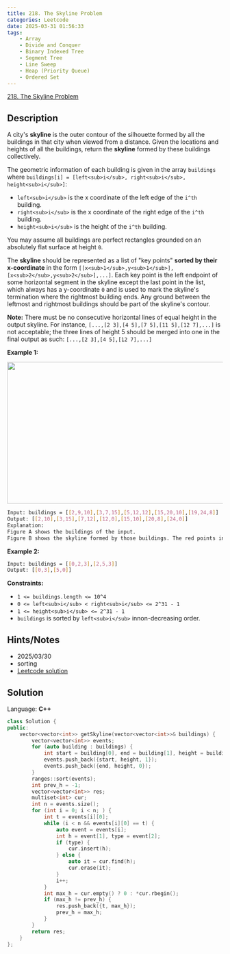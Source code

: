 ```yaml
---
title: 218. The Skyline Problem
categories: Leetcode
date: 2025-03-31 01:56:33
tags:
    - Array
    - Divide and Conquer
    - Binary Indexed Tree
    - Segment Tree
    - Line Sweep
    - Heap (Priority Queue)
    - Ordered Set
---
```


[218. The Skyline Problem](https://leetcode.com/problems/the-skyline-problem/description/?envType=company&envId=apple&favoriteSlug=apple-six-months)

## Description

A city's **skyline**  is the outer contour of the silhouette formed by all the buildings in that city when viewed from a distance. Given the locations and heights of all the buildings, return the **skyline**  formed by these buildings collectively.

The geometric information of each building is given in the array `buildings` where `buildings[i] = [left<sub>i</sub>, right<sub>i</sub>, height<sub>i</sub>]`:

- `left<sub>i</sub>` is the x coordinate of the left edge of the `i^th` building.
- `right<sub>i</sub>` is the x coordinate of the right edge of the `i^th` building.
- `height<sub>i</sub>` is the height of the `i^th` building.

You may assume all buildings are perfect rectangles grounded on an absolutely flat surface at height `0`.

The **skyline**  should be represented as a list of "key points" **sorted by their x-coordinate**  in the form `[[x<sub>1</sub>,y<sub>1</sub>],[x<sub>2</sub>,y<sub>2</sub>],...]`. Each key point is the left endpoint of some horizontal segment in the skyline except the last point in the list, which always has a y-coordinate `0` and is used to mark the skyline's termination where the rightmost building ends. Any ground between the leftmost and rightmost buildings should be part of the skyline's contour.

<b>Note:</b> There must be no consecutive horizontal lines of equal height in the output skyline. For instance, `[...,[2 3],[4 5],[7 5],[11 5],[12 7],...]` is not acceptable; the three lines of height 5 should be merged into one in the final output as such: `[...,[2 3],[4 5],[12 7],...]`

**Example 1:**

<img alt="" src="https://assets.leetcode.com/uploads/2020/12/01/merged.jpg" style="width: 800px; height: 331px;">

```bash
Input: buildings = [[2,9,10],[3,7,15],[5,12,12],[15,20,10],[19,24,8]]
Output: [[2,10],[3,15],[7,12],[12,0],[15,10],[20,8],[24,0]]
Explanation:
Figure A shows the buildings of the input.
Figure B shows the skyline formed by those buildings. The red points in figure B represent the key points in the output list.
```

**Example 2:**

```bash
Input: buildings = [[0,2,3],[2,5,3]]
Output: [[0,3],[5,0]]
```

**Constraints:**

- `1 <= buildings.length <= 10^4`
- `0 <= left<sub>i</sub> < right<sub>i</sub> <= 2^31 - 1`
- `1 <= height<sub>i</sub> <= 2^31 - 1`
- `buildings` is sorted by `left<sub>i</sub>` innon-decreasing order.

## Hints/Notes

- 2025/03/30
- sorting
- [Leetcode solution](https://leetcode.cn/problems/the-skyline-problem/solutions/872710/tian-ji-xian-wen-ti-by-leetcode-solution-ozse/?envType=company&envId=apple&favoriteSlug=apple-six-months)

## Solution

Language: **C++**

```C++
class Solution {
public:
    vector<vector<int>> getSkyline(vector<vector<int>>& buildings) {
        vector<vector<int>> events;
        for (auto building : buildings) {
            int start = building[0], end = building[1], height = building[2];
            events.push_back({start, height, 1});
            events.push_back({end, height, 0});
        }
        ranges::sort(events);
        int prev_h = -1;
        vector<vector<int>> res;
        multiset<int> cur;
        int n = events.size();
        for (int i = 0; i < n; ) {
            int t = events[i][0];
            while (i < n && events[i][0] == t) {
                auto event = events[i];
                int h = event[1], type = event[2];
                if (type) {
                    cur.insert(h);
                } else {
                    auto it = cur.find(h);
                    cur.erase(it);
                }
                i++;
            }
            int max_h = cur.empty() ? 0 : *cur.rbegin();
            if (max_h != prev_h) {
                res.push_back({t, max_h});
                prev_h = max_h;
            }
        }
        return res;
    }
};
```
